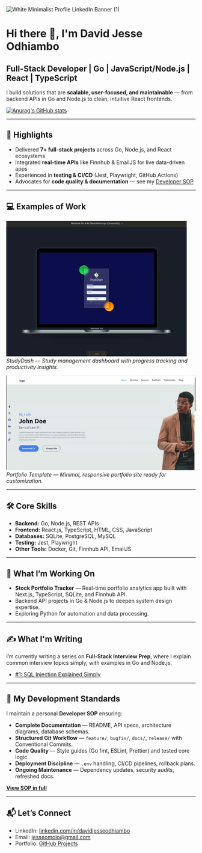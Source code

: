 <img width="2000" height="600" alt="White Minimalist Profile LinkedIn Banner (1)" src="https://github.com/user-attachments/assets/6002fe34-8f28-43da-990b-1be1539bfeeb" />

# Hi there 👋, I'm David Jesse Odhiambo  
## Full-Stack Developer | Go | JavaScript/Node.js | React | TypeScript

I build solutions that are **scalable, user-focused, and maintainable** — from backend APIs in Go and Node.js to clean, intuitive React frontends.

[![Anurag's GitHub stats](https://github-readme-stats.vercel.app/api?username=DavJesse)](https://github.com/anuraghazra/github-readme-stats)

---

## 🚀 Highlights
- Delivered **7+ full-stack projects** across Go, Node.js, and React ecosystems  
- Integrated **real-time APIs** like Finnhub & EmailJS for live data-driven apps  
- Experienced in **testing & CI/CD** (Jest, Playwright, GitHub Actions)  
- Advocates for **code quality & documentation** — see my [Developer SOP](https://github.com/DavJesse/dev-standards)  

---

## 💻 Examples of Work
[![StudyDash](https://github.com/DavJesse/DavJesse/blob/main/studydash.gif)](https://github.com/DavJesse/study-dash)  
*StudyDash — Study management dashboard with progress tracking and productivity insights.*


[![Portfolio Template](https://github.com/DavJesse/DavJesse/blob/main/portfolio.gif)](https://portfolio-templates-five.vercel.app/)  
*Portfolio Template — Minimal, responsive portfolio site ready for customization.*

---

## 🛠 Core Skills
- **Backend:** Go, Node.js, REST APIs  
- **Frontend:** React.js, TypeScript, HTML, CSS, JavaScript  
- **Databases:** SQLite, PostgreSQL, MySQL  
- **Testing:** Jest, Playwright  
- **Other Tools:** Docker, Git, Finnhub API, EmailJS

---

## 📌 What I’m Working On
- **Stock Portfolio Tracker** — Real-time portfolio analytics app built with Next.js, TypeScript, SQLite, and Finnhub API.  
- Backend API projects in Go & Node.js to deepen system design expertise.  
- Exploring Python for automation and data processing.

---

## ✍️ What I'm Writing
I’m currently writing a series on **Full-Stack Interview Prep**, where I explain common interview topics simply, with examples in Go and Node.js.  

- [#1: SQL Injection Explained Simply](https://dev.to/davjesse/full-stack-interview-prep-1-sql-injection-explained-simply-with-go-nodejs-examples-lg6)  

---

## 📜 My Development Standards
I maintain a personal **Developer SOP** ensuring:
- **Complete Documentation** — README, API specs, architecture diagrams, database schemas.  
- **Structured Git Workflow** — `feature/`, `bugfix/`, `docs/`, `release/` with Conventional Commits.  
- **Code Quality** — Style guides (Go fmt, ESLint, Prettier) and tested core logic.  
- **Deployment Discipline** — `.env` handling, CI/CD pipelines, rollback plans.  
- **Ongoing Maintenance** — Dependency updates, security audits, refreshed docs.  

**[View SOP in full](https://github.com/DavJesse/dev-standards)**

---

## 📬 Let’s Connect
- LinkedIn: [linkedin.com/in/davidjesseodhiambo](https://www.linkedin.com/in/david-jesse-odhiambo/)  
- Email: jesseomolo@gmail.com  
- Portfolio: [GitHub Projects](https://github.com/DavJesse?tab=repositories)

